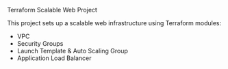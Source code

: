Terraform Scalable Web Project

This project sets up a scalable web infrastructure using Terraform modules:
- VPC
- Security Groups
- Launch Template & Auto Scaling Group
- Application Load Balancer
